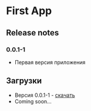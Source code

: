 # First App

## Release notes
### 0.0.1-1
- Первая версия приложения

## Загрузки
- Версия 0.0.1-1 - <a href="apks/first_app_debug_0.0.1-1.apk" download>скачать</a>
- Coming soon...